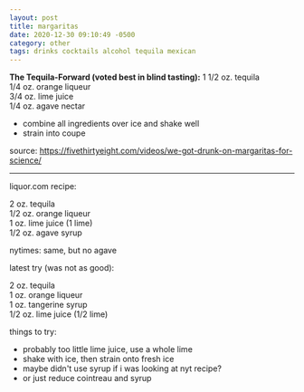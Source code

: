 ```yaml
---
layout: post
title: margaritas
date: 2020-12-30 09:10:49 -0500
category: other
tags: drinks cocktails alcohol tequila mexican
---
```


**The Tequila-Forward (voted best in blind tasting):**
1 1/2 oz. tequila  
1/4 oz. orange liqueur  
3/4 oz. lime juice  
1/4 oz. agave nectar  
* combine all ingredients over ice and shake well
* strain into coupe

source: <https://fivethirtyeight.com/videos/we-got-drunk-on-margaritas-for-science/>

---

liquor.com recipe:

2 oz. tequila  
1/2 oz. orange liqueur  
1 oz. lime juice (1 lime)  
1/2 oz. agave syrup  

nytimes: same, but no agave

latest try (was not as good):

2 oz. tequila  
1 oz. orange liqueur  
1 oz. tangerine syrup  
1/2 oz. lime juice (1/2 lime)  

things to try:
* probably too little lime juice, use a whole lime
* shake with ice, then strain onto fresh ice
* maybe didn't use syrup if i was looking at nyt recipe?
* or just reduce cointreau and syrup
